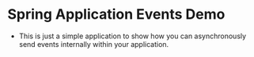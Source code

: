# Spring Application Events Demo

- This is just a simple application to show how you can asynchronously send events internally within your application.